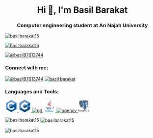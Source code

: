 <h1 align="center">Hi 👋, I'm Basil Barakat</h1>
<h3 align="center">Computer engineering student at An Najah University</h3>

<p align="left"> <img src="https://komarev.com/ghpvc/?username=basilbarakat15&label=Profile%20views&color=0e75b6&style=flat" alt="basilbarakat15" /> </p>

<p align="left"> <a href="https://github.com/ryo-ma/github-profile-trophy"><img src="https://github-profile-trophy.vercel.app/?username=basilbarakat15" alt="basilbarakat15" /></a> </p>

<p align="left"> <a href="https://twitter.com/@basil97613744" target="blank"><img src="https://img.shields.io/twitter/follow/@basil97613744?logo=twitter&style=for-the-badge" alt="@basil97613744" /></a> </p>

<h3 align="left">Connect with me:</h3>
<p align="left">
<a href="https://twitter.com/@basil97613744" target="blank"><img align="center" src="https://raw.githubusercontent.com/rahuldkjain/github-profile-readme-generator/master/src/images/icons/Social/twitter.svg" alt="@basil97613744" height="30" width="40" /></a>
<a href="https://linkedin.com/in/basil barakat" target="blank"><img align="center" src="https://raw.githubusercontent.com/rahuldkjain/github-profile-readme-generator/master/src/images/icons/Social/linked-in-alt.svg" alt="basil barakat" height="30" width="40" /></a>
</p>

<h3 align="left">Languages and Tools:</h3>
<p align="left"> <a href="https://www.cprogramming.com/" target="_blank" rel="noreferrer"> <img src="https://raw.githubusercontent.com/devicons/devicon/master/icons/c/c-original.svg" alt="c" width="40" height="40"/> </a> <a href="https://www.w3schools.com/cpp/" target="_blank" rel="noreferrer"> <img src="https://raw.githubusercontent.com/devicons/devicon/master/icons/cplusplus/cplusplus-original.svg" alt="cplusplus" width="40" height="40"/> </a> <a href="https://git-scm.com/" target="_blank" rel="noreferrer"> <img src="https://www.vectorlogo.zone/logos/git-scm/git-scm-icon.svg" alt="git" width="40" height="40"/> </a> <a href="https://www.java.com" target="_blank" rel="noreferrer"> <img src="https://raw.githubusercontent.com/devicons/devicon/master/icons/java/java-original.svg" alt="java" width="40" height="40"/> </a> <a href="https://opencv.org/" target="_blank" rel="noreferrer"> <img src="https://www.vectorlogo.zone/logos/opencv/opencv-icon.svg" alt="opencv" width="40" height="40"/> </a> <a href="https://www.postgresql.org" target="_blank" rel="noreferrer"> <img src="https://raw.githubusercontent.com/devicons/devicon/master/icons/postgresql/postgresql-original-wordmark.svg" alt="postgresql" width="40" height="40"/> </a> </p>

<p><img align="left" src="https://github-readme-stats.vercel.app/api/top-langs?username=basilbarakat15&show_icons=true&locale=en&layout=compact" alt="basilbarakat15" /></p>

<p>&nbsp;<img align="center" src="https://github-readme-stats.vercel.app/api?username=basilbarakat15&show_icons=true&locale=en" alt="basilbarakat15" /></p>

<p><img align="center" src="https://github-readme-streak-stats.herokuapp.com/?user=basilbarakat15&" alt="basilbarakat15" /></p>
